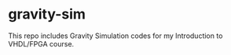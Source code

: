 # gravity-sim
This repo includes Gravity Simulation codes for my Introduction to VHDL/FPGA course. 
